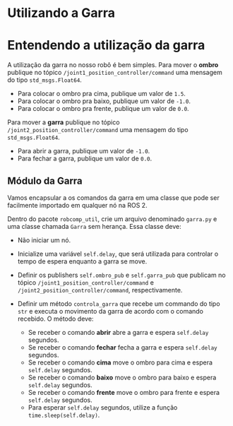 # Utilizando a Garra

# Entendendo a utilização da garra
A utilização da garra no nosso robô é bem simples. Para mover o **ombro** publique no tópico `/joint1_position_controller/command` uma mensagem do tipo `std_msgs.Float64`.

* Para colocar o ombro pra cima, publique um valor de `1.5`.
* Para colocar o ombro pra baixo, publique um valor de `-1.0`.
* Para colocar o ombro pra frente, publique um valor de `0.0`.

Para mover a **garra** publique no tópico `/joint2_position_controller/command` uma mensagem do tipo `std_msgs.Float64`.

* Para abrir a garra, publique um valor de `-1.0`.
* Para fechar a garra, publique um valor de `0.0`.

## Módulo da Garra

Vamos encapsular a os comandos da garra em uma classe que pode ser facilmente importado em qualquer nó na ROS 2.

Dentro do pacote `robcomp_util`, crie um arquivo denominado `garra.py` e uma classe chamada `Garra` sem herança. Essa classe deve:

* Não iniciar um nó.

* Inicialize uma variável `self.delay`, que será utilizada para controlar o tempo de espera enquanto a garra se move.

* Definir os publishers `self.ombro_pub` e `self.garra_pub` que publicam no tópico `/joint1_position_controller/command` e `/joint2_position_controller/command`, respectivamente.

* Definir um método `controla_garra` que recebe um commando do tipo `str` e executa o movimento da garra de acordo com o comando recebido. O método deve:

    * Se receber o comando **abrir** abre a garra e espera `self.delay` segundos.
    * Se receber o comando **fechar** fecha a garra e espera `self.delay` segundos.
    * Se receber o comando **cima** move o ombro para cima e espera `self.delay` segundos.
    * Se receber o comando **baixo** move o ombro para baixo e espera `self.delay` segundos.
    * Se receber o comando **frente** move o ombro para frente e espera `self.delay` segundos.
    * Para esperar `self.delay` segundos, utilize a função `time.sleep(self.delay)`.